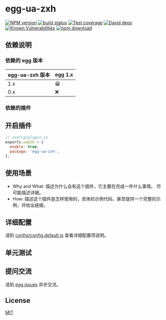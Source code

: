 # egg-ua-zxh

[![NPM version][npm-image]][npm-url]
[![build status][travis-image]][travis-url]
[![Test coverage][codecov-image]][codecov-url]
[![David deps][david-image]][david-url]
[![Known Vulnerabilities][snyk-image]][snyk-url]
[![npm download][download-image]][download-url]

[npm-image]: https://img.shields.io/npm/v/egg-ua-zxh.svg?style=flat-square
[npm-url]: https://npmjs.org/package/egg-ua-zxh
[travis-image]: https://img.shields.io/travis/eggjs/egg-ua-zxh.svg?style=flat-square
[travis-url]: https://travis-ci.org/eggjs/egg-ua-zxh
[codecov-image]: https://img.shields.io/codecov/c/github/eggjs/egg-ua-zxh.svg?style=flat-square
[codecov-url]: https://codecov.io/github/eggjs/egg-ua-zxh?branch=master
[david-image]: https://img.shields.io/david/eggjs/egg-ua-zxh.svg?style=flat-square
[david-url]: https://david-dm.org/eggjs/egg-ua-zxh
[snyk-image]: https://snyk.io/test/npm/egg-ua-zxh/badge.svg?style=flat-square
[snyk-url]: https://snyk.io/test/npm/egg-ua-zxh
[download-image]: https://img.shields.io/npm/dm/egg-ua-zxh.svg?style=flat-square
[download-url]: https://npmjs.org/package/egg-ua-zxh

<!--
Description here.
-->

## 依赖说明

### 依赖的 egg 版本

egg-ua-zxh 版本 | egg 1.x
--- | ---
1.x | 😁
0.x | ❌

### 依赖的插件
<!--

如果有依赖其它插件，请在这里特别说明。如

- security
- multipart

-->

## 开启插件

```js
// config/plugin.js
exports.uaZxh = {
  enable: true,
  package: 'egg-ua-zxh',
};
```

## 使用场景

- Why and What: 描述为什么会有这个插件，它主要在完成一件什么事情。
尽可能描述详细。
- How: 描述这个插件是怎样使用的，具体的示例代码，甚至提供一个完整的示例，并给出链接。

## 详细配置

请到 [config/config.default.js](config/config.default.js) 查看详细配置项说明。

## 单元测试

<!-- 描述如何在单元测试中使用此插件，例如 schedule 如何触发。无则省略。-->

## 提问交流

请到 [egg issues](https://github.com/eggjs/egg/issues) 异步交流。

## License

[MIT](LICENSE)
